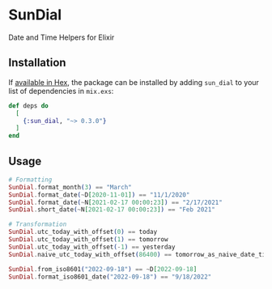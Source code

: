 # SunDial

Date and Time Helpers for Elixir

## Installation

If [available in Hex](https://hex.pm/docs/publish), the package can be installed
by adding `sun_dial` to your list of dependencies in `mix.exs`:

```elixir
def deps do
  [
    {:sun_dial, "~> 0.3.0"}
  ]
end
```

## Usage

```elixir
# Formatting
SunDial.format_month(3) == "March"
SunDial.format_date(~D[2020-11-01]) == "11/1/2020"
SunDial.format_date(~N[2021-02-17 00:00:23]) == "2/17/2021"
SunDial.short_date(~N[2021-02-17 00:00:23]) == "Feb 2021"

# Transformation
SunDial.utc_today_with_offset(0) == today
SunDial.utc_today_with_offset(1) == tomorrow
SunDial.utc_today_with_offset(-1) == yesterday
SunDial.naive_utc_today_with_offset(86400) == tomorrow_as_naive_date_time # offset is in seconds, 86400 seconds in a day

SunDial.from_iso8601("2022-09-18") == ~D[2022-09-18]
SunDial.format_iso8601_date("2022-09-18") == "9/18/2022"
```
